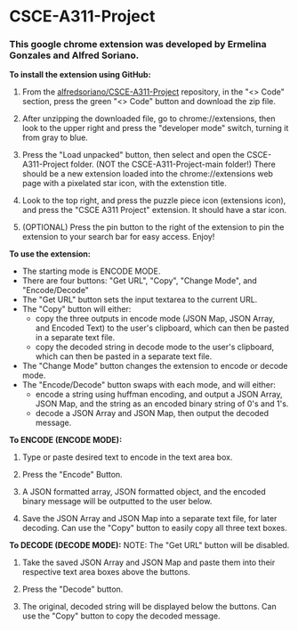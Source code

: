 # CSCE-A311-Project
### This google chrome extension was developed by Ermelina Gonzales and Alfred Soriano.

**To install the extension using GitHub:**  
1. From the [alfredsoriano/CSCE-A311-Project](https://github.com/alfredsoriano/CSCE-A311-Project) repository, in the "<> Code" section, press the green "<> Code" button and download the zip file.
   
2. After unzipping the downloaded file, go to chrome://extensions, then look to the upper right and press the "developer mode" switch, turning it from gray to blue.

3. Press the "Load unpacked" button, then select and open the CSCE-A311-Project folder. (NOT the CSCE-A311-Project-main folder!) There should be a new extension loaded into the chrome://extensions web page with a pixelated star icon, with the extenstion title.

4. Look to the top right, and press the puzzle piece icon (extensions icon), and press the "CSCE A311 Project" extension. It should have a star icon.

5. (OPTIONAL) Press the pin button to the right of the extension to pin the extension to your search bar for easy access. Enjoy!

**To use the extension:**
- The starting mode is ENCODE MODE.
- There are four buttons: "Get URL", "Copy", "Change Mode", and "Encode/Decode"
- The "Get URL" button sets the input textarea to the current URL.
- The "Copy" button will either:
    - copy the three outputs in encode mode (JSON Map, JSON Array, and Encoded Text) to the user's clipboard, which can then be pasted in a separate text file.
    - copy the decoded string in decode mode to the user's clipboard, which can then be pasted in a separate text file.
- The "Change Mode" button changes the extension to encode or decode mode.
- The "Encode/Decode" button swaps with each mode, and will either:
    - encode a string using huffman encoding, and output a JSON Array, JSON Map, and the string as an encoded binary string of 0's and 1's.
    - decode a JSON Array and JSON Map, then output the decoded message.

**To ENCODE (ENCODE MODE):**  
1. Type or paste desired text to encode in the text area box.  

2. Press the "Encode" Button.  

3. A JSON formatted array, JSON formatted object, and the encoded binary message will be outputted to the user below.  

4. Save the JSON Array and JSON Map into a separate text file, for later decoding. Can use the "Copy" button to easily copy all three text boxes.

**To DECODE (DECODE MODE):**
NOTE: The "Get URL" button will be disabled.  

1. Take the saved JSON Array and JSON Map and paste them into their respective text area boxes above the buttons.  

2. Press the "Decode" button.  

3. The original, decoded string will be displayed below the buttons. Can use the "Copy" button to copy the decoded message.  
